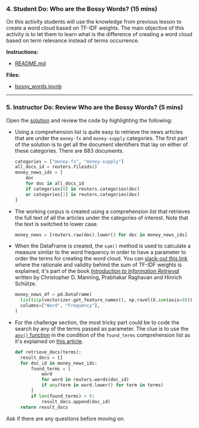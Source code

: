 ### 4. Student Do: Who are the Bossy Words? (15 mins)

On this activity students will use the knowledge from previous lesson to create a word cloud based on TF-IDF weights. The main objective of this activity is to let them to learn what is the difference of creating a word cloud based on term relevance instead of terms occurrence.

**Instructions:**

* [README.md](Activities/04-Stu_Bossy_Words/README.md)

**Files:**

* [bossy_words.ipynb](Activities/04-Stu_Bossy_Words/Unsolved/bossy_words.ipynb)

---

### 5. Instructor Do: Review Who are the Bossy Words? (5 mins)

Open the [solution](Activities/04-Stu_Bossy_Words/Solved/bossy_words.ipynb) and review the code by highlighting the following:

* Using a comprehension list is quite easy to retrieve the news articles that are under the `money-fx` and `money-supply` categories. The first part of the solution is to get all the document identifiers that lay on either of these categories. There are 883 documents.
  ```python
  categories = ["money-fx", "money-supply"]
  all_docs_id = reuters.fileids()
  money_news_ids = [
      doc
      for doc in all_docs_id
      if categories[0] in reuters.categories(doc)
      or categories[1] in reuters.categories(doc)
  ]
  ```
* The working corpus is created using a comprehension list that retrieves the full text of all the articles under the categories of interest. Note that the text is switched to lower case.
  ```python
  money_news = [reuters.raw(doc).lower() for doc in money_news_ids]
  ```

* When the DataFrame is created, the `sum()` method is used to calculate a measure similar to the word frequency in order to have a parameter to order the terms for creating the word cloud. You can [slack-out this link](https://nlp.stanford.edu/IR-book/html/htmledition/tf-idf-weighting-1.html#ex:tfidf) where the rationale and validity behind the sum of TF-IDF weights is explained, it's part of the book [_Introduction to Information Retrieval_](https://nlp.stanford.edu/IR-book/) written by Christopher D. Manning, Prabhakar Raghavan and Hinrich Schütze.
  ```python
  money_news_df = pd.DataFrame(
    list(zip(vectorizer.get_feature_names(), np.ravel(X.sum(axis=0)))),
    columns=["Word", "Frequency"],
  )
  ```
* For the challenge section, the most tricky part could be to code the search by any of the terms passed as parameter. The clue is to use the [`any()` function](https://stackoverflow.com/a/16505590/4325668) in the condition of the `found_terms` comprehension list as it's explained on [this article](https://stackoverflow.com/a/25102099/4325668).
  ```python
  def retrieve_docs(terms):
    result_docs = []
    for doc_id in money_news_ids:
        found_terms = [
            word
            for word in reuters.words(doc_id)
            if any(term in word.lower() for term in terms)
        ]
        if len(found_terms) > 0:
            result_docs.append(doc_id)
    return result_docs
  ```

Ask if there are any questions before moving on.
